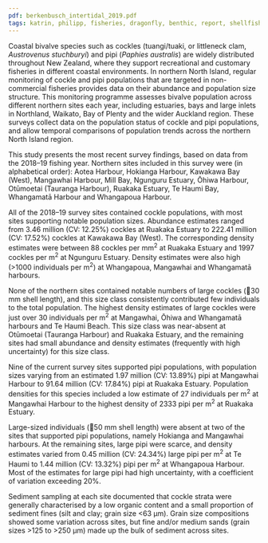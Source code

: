 ```yaml
---
pdf: berkenbusch_intertidal_2019.pdf
tags: katrin, philipp, fisheries, dragonfly, benthic, report, shellfish
---
```


Coastal bivalve species such as cockles (tuangi/tuaki, or littleneck clam, *Austrovenus stuchburyi*)
and pipi (*Paphies australis*) are widely distributed throughout New Zealand, where they support recreational
and customary fisheries in different coastal environments. In northern North Island, regular monitoring
of cockle and pipi populations that are targeted in non-commercial fisheries provides data on their
abundance and population size structure. This monitoring programme assesses bivalve population across
different northern sites each year, including estuaries, bays and large inlets in Northland, Waikato, Bay
of Plenty and the wider Auckland region. These surveys collect data on the population status of cockle
and pipi populations, and allow temporal comparisons of population trends across the northern North
Island region.

This study presents the most recent survey findings, based on data from the 2018–19 fishing year.
Northern sites included in this survey were (in alphabetical order): Aotea Harbour, Hokianga Harbour,
Kawakawa Bay (West), Mangawhai Harbour, Mill Bay, Ngunguru Estuary, Ōhiwa Harbour, Otūmoetai
(Tauranga Harbour), Ruakaka Estuary, Te Haumi Bay, Whangamatā Harbour and Whangapoua Harbour.

All of the 2018–19 survey sites contained cockle populations, with most sites supporting notable population
sizes. Abundance estimates ranged from 3.46 million (CV: 12.25%) cockles at Ruakaka Estuary
to 222.41 million (CV: 17.52%) cockles at Kawakawa Bay (West). The corresponding density estimates
were between 88 cockles per mm<sup>2</sup> at Ruakaka Estuary and 1997 cockles per m<sup>2</sup> at Ngunguru Estuary.
Density estimates were also high (>1000 individuals per m<sup>2</sup>) at Whangapoua, Mangawhai and
Whangamatā harbours.

None of the northern sites contained notable numbers of large cockles (30 mm shell length), and this
size class consistently contributed few individuals to the total population. The highest density estimates
of large cockles were just over 30 individuals per m<sup>2</sup> at Mangawhai, Ōhiwa and Whangamatā harbours
and Te Haumi Beach. This size class was near-absent at Otūmoetai (Tauranga Harbour) and Ruakaka
Estuary, and the remaining sites had small abundance and density estimates (frequently with high uncertainty)
for this size class.

Nine of the current survey sites supported pipi populations, with population sizes varying from an estimated
1.97 million (CV: 13.89%) pipi at Mangawhai Harbour to 91.64 million (CV: 17.84%) pipi at
Ruakaka Estuary. Population densities for this species included a low estimate of 27 individuals per m<sup>2</sup>
at Mangawhai Harbour to the highest density of 2333 pipi per m<sup>2</sup> at Ruakaka Estuary.

Large-sized individuals (50 mm shell length) were absent at two of the sites that supported pipi populations,
namely Hokianga and Mangawhai harbours. At the remaining sites, large pipi were scarce, and
density estimates varied from 0.45 million (CV: 24.34%) large pipi per m<sup>2</sup> at Te Haumi to 1.44 million
(CV: 13.32%) pipi per m<sup>2</sup> at Whangapoua Harbour. Most of the estimates for large pipi had high
uncertainty, with a coefficient of variation exceeding 20%.

Sediment sampling at each site documented that cockle strata were generally characterised by a low
organic content and a small proportion of sediment fines (silt and clay; grain size <63 μm). Grain size
compositions showed some variation across sites, but fine and/or medium sands (grain sizes >125 to >250 μm)
made up the bulk of sediment across sites.
